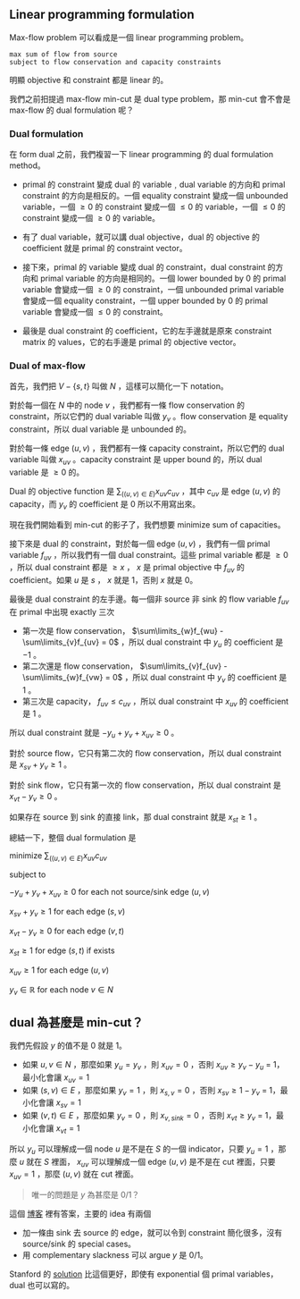 ## Linear programming formulation

Max-flow problem 可以看成是一個 linear programming problem。

```
max sum of flow from source
subject to flow conservation and capacity constraints
```

明顯 objective 和 constraint 都是 linear 的。

我們之前抇提過 max-flow min-cut 是 dual type problem，那 min-cut 會不會是 max-flow 的 dual formulation 呢？

### Dual formulation

在 form dual 之前，我們複習一下 linear programming 的 dual formulation method。

- primal 的 constraint 變成 dual 的 variable﹐dual variable 的方向和 primal constraint 的方向是相反的。一個 equality constraint 變成一個 unbounded variable，一個 $\ge 0$ 的 constraint 變成一個 $\le 0$ 的 variable，一個 $\le 0$ 的 constraint 變成一個 $\ge 0$ 的 variable。

- 有了 dual variable，就可以講 dual objective，dual 的 objective 的 coefficient 就是 primal 的 constraint vector。

- 接下來，primal 的 variable 變成 dual 的 constraint，dual constraint 的方向和 primal variable 的方向是相同的。一個 lower bounded by 0 的 primal variable 會變成一個 $\ge 0$ 的 constraint，一個 unbounded primal variable 會變成一個 equality constraint，一個 upper bounded by 0 的 primal variable 會變成一個 $\le 0$ 的 constraint。

- 最後是 dual constraint 的 coefficient，它的左手邊就是原來 constraint matrix 的 values，它的右手邊是 primal 的 objective vector。

### Dual of max-flow

首先，我們把 $V - \{s,t\}$ 叫做 $N$ ，這樣可以簡化一下 notation。

對於每一個在 $N$ 中的 node $v$ ，我們都有一條 flow conservation 的 constraint，所以它們的 dual variable 叫做 $y_v$ 。flow conservation 是 equality constraint，所以 dual variable 是 unbounded 的。

對於每一條 edge $(u, v)$ ，我們都有一條 capacity constraint，所以它們的 dual variable 叫做 $x_{uv}$ 。capacity constraint 是 upper bound 的，所以 dual variable 是 $\ge 0$ 的。

Dual 的 objective function 是 $\sum_{((u, v) \in E)} x_{uv} c_{uv}$ ，其中 $c_{uv}$ 是 edge $(u, v)$ 的 capacity，而 $y_v$ 的 coefficient 是 $0$ 所以不用寫出來。

現在我們開始看到 min-cut 的影子了，我們想要 minimize sum of capacities。

接下來是 dual 的 constraint，對於每一個 edge $(u, v)$ ，我們有一個 primal variable $f_{uv}$ ，所以我們有一個 dual constraint。這些 primal variable 都是 $\ge 0$ ，所以 dual constraint 都是 $\ge x$ ， $x$ 是 primal objective 中 $f_{uv}$ 的 coefficient。如果 $u$ 是 $s$ ， $x$ 就是 1，否則 $x$ 就是 0。

最後是 dual constraint 的左手邊。每一個非 source 非 sink 的 flow variable $f_{uv}$ 在 primal 中出現 exactly 三次

- 第一次是 flow conservation， $\sum\limits_{w}f_{wu} - \sum\limits_{v}f_{uv} = 0$ ，所以 dual constraint 中 $y_u$ 的 coefficient 是 $-1$ 。
- 第二次還是 flow conservation， $\sum\limits_{v}f_{uv} - \sum\limits_{w}f_{vw} = 0$ ，所以 dual constraint 中 $y_v$ 的 coefficient 是 $1$ 。
- 第三次是 capacity， $f_{uv} \le c_{uv}$ ，所以 dual constraint 中 $x_{uv}$ 的 coefficient 是 $1$ 。

所以 dual constraint 就是 $-y_u + y_v + x_{uv} \ge 0$ 。

對於 source flow，它只有第二次的 flow conservation，所以 dual constraint 是 $x_{sv} + y_v \ge 1$ 。

對於 sink flow，它只有第一次的 flow conservation，所以 dual constraint 是 $x_{vt} - y_v \ge 0$ 。

如果存在 source 到 sink 的直接 link，那 dual constraint 就是 $x_{st} \ge 1$ 。

總結一下，整個 dual formulation 是

minimize $\sum_{((u, v) \in E)} x_{uv} c_{uv}$ 

subject to

 $-y_u + y_v + x_{uv} \ge 0$ for each not source/sink edge $(u, v)$ 

 $x_{sv} + y_v \ge 1$ for each edge $(s, v)$ 

 $x_{vt} - y_v \ge 0$ for each edge $(v, t)$ 

 $x_{st} \ge 1$ for edge $(s, t)$ if exists

 $x_{uv} \ge 1$ for each edge $(u, v)$ 

 $y_v \in \mathbb{R}$ for each node $v \in N$ 

## dual 為甚麼是 min-cut？

我們先假設 $y$ 的值不是 0 就是 1。

- 如果 $u, v \in N$ ，那麼如果 $y_u = y_v$ ，則 $x_{uv} = 0$ ，否則 $x_{uv} \ge y_v - y_u$ = 1，最小化會讓 $x_{uv} = 1$ 
- 如果 $(s, v) \in E$ ，那麼如果 $y_v = 1$ ，則 $x_{s,v} = 0$ ，否則 $x_{sv} \ge 1 - y_v$ = 1，最小化會讓 $x_{sv} = 1$ 
- 如果 $(v, t) \in E$ ，那麼如果 $y_v = 0$ ，則 $x_{v,sink} = 0$ ，否則 $x_{vt} \ge y_v$ = 1，最小化會讓 $x_{vt} = 1$ 

所以 $y_u$ 可以理解成一個 node $u$ 是不是在 $S$ 的一個 indicator，只要 $y_u = 1$ ，那麼 $u$ 就在 $S$ 裡面， $x_{uv}$ 可以理解成一個 edge $(u, v)$ 是不是在 cut 裡面，只要 $x_{uv} = 1$ ，那麼 $(u, v)$ 就在 cut 裡面。

> 唯一的問題是 $y$ 為甚麼是 0/1？

這個 [博客](https://www.brentaustgen.com/blogs/maxflow-mincut-duality-1/) 裡有答案，主要的 idea 有兩個
- 加一條由 sink 去 source 的 edge，就可以令到 constraint 簡化很多，沒有 source/sink 的 special cases。
- 用 complementary slackness 可以 argue $y$ 是 0/1。

Stanford 的 [solution](https://theory.stanford.edu/~trevisan/cs261/lecture15.pdf) 比這個更好，即使有 exponential 個 primal variables，dual 也可以寫的。

